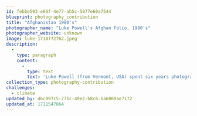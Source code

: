 ```yaml
---
id: febbe503-e66f-4e77-ab5c-5077e60a7544
blueprint: photography_contribution
title: "Afghanistan 1980's"
photographer_name: "Luke Powell's Afghan Folio, 1980's"
photographer_website: unknown
image: luke-1710772762.jpeg
description:
  -
    type: paragraph
    content:
      -
        type: text
        text: 'Luke Powell (from Vermont, USA) spent six years photographing in the Fertile Crescent.'
collection_type: photography-contribution
challenges:
  - climate
updated_by: 46c097c5-771c-49e2-b8c6-ba6009ae7172
updated_at: 1711547864
---
```

